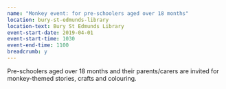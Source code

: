 ```yaml
---
name: "Monkey event: for pre-schoolers aged over 18 months"
location: bury-st-edmunds-library
location-text: Bury St Edmunds Library
event-start-date: 2019-04-01
event-start-time: 1030
event-end-time: 1100
breadcrumb: y
---
```


Pre-schoolers aged over 18 months and their parents/carers are invited for monkey-themed stories, crafts and colouring.
